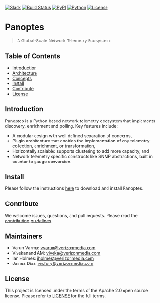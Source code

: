 [![Slack](https://img.shields.io/badge/slack-panoptescommunity-blue.svg?logo=slack)](https://panoptescommunity.slack.com/open) [![Build Status](https://img.shields.io/travis/yahoo/redislite.svg)](https://travis-ci.org/yahoo/panoptes.svg?branch=master) [![PyPI](https://img.shields.io/pypi/v/yahoo_panoptes.svg)](https://pypi.org/project/yahoo-panoptes) [![Python](https://img.shields.io/badge/python-2.7-blue.svg)](https://pypi.org/project/yahoo-panoptes) [![License](https://img.shields.io/pypi/l/yahoo_panoptes.svg)](https://opensource.org/licenses/Apache-2.0)

# Panoptes
> A Global-Scale Network Telemetry Ecosystem

## Table of Contents

- [Introduction](#introduction)
- [Architecture](#architecture)
- [Concepts](#concepts)
- [Install](#install)
- [Contribute](#contribute)
- [License](#license)

## Introduction

Panoptes is a Python based network telemetry ecosystem that implements discovery, enrichment and polling. Key features include:

- A modular design with well defined separation of concerns,
- Plugin architecture that enables the implementation of any telemetry collection, enrichment, or transformation,
- Horizontally scalable: supports clustering to add more capacity, and
- Network telemetry specific constructs like SNMP abstractions, built in counter to gauge conversion.

## Install

Please follow the instructions [here](https://github.com/yahoo/panoptes/blob/master/docs/Installation.md) to download and install Panoptes.

## Contribute

We welcome issues, questions, and pull requests. Please read the [contributing guidelines](https://github.com/yahoo/panoptes/blob/master/docs/Contributing.md).

## Maintainers
* Varun Varma: vvarun@verizonmedia.com
* Vivekanand AM: viveka@verizonmedia.com
* Ian Holmes: iholmes@verizonmedia.com
* James Diss: rexfury@verizonmedia.com

## License
This project is licensed under the terms of the Apache 2.0 open source license. Please refer to [LICENSE](https://github.com/yahoo/panoptes/blob/master/LICENSE) for the full terms.
